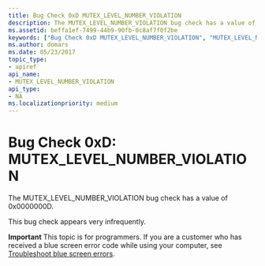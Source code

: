 ```yaml
---
title: Bug Check 0xD MUTEX_LEVEL_NUMBER_VIOLATION
description: The MUTEX_LEVEL_NUMBER_VIOLATION bug check has a value of 0x0000000D.This bug check appears very infrequently.
ms.assetid: beffa1ef-7499-44b9-90fb-0c8af7f0f2be
keywords: ["Bug Check 0xD MUTEX_LEVEL_NUMBER_VIOLATION", "MUTEX_LEVEL_NUMBER_VIOLATION"]
ms.author: domars
ms.date: 05/23/2017
topic_type:
- apiref
api_name:
- MUTEX_LEVEL_NUMBER_VIOLATION
api_type:
- NA
ms.localizationpriority: medium
---
```


# Bug Check 0xD: MUTEX\_LEVEL\_NUMBER\_VIOLATION


The MUTEX\_LEVEL\_NUMBER\_VIOLATION bug check has a value of 0x0000000D.

This bug check appears very infrequently.

**Important** This topic is for programmers. If you are a customer who has received a blue screen error code while using your computer, see [Troubleshoot blue screen errors](http://windows.microsoft.com/windows-10/troubleshoot-blue-screen-errors).

 

 




